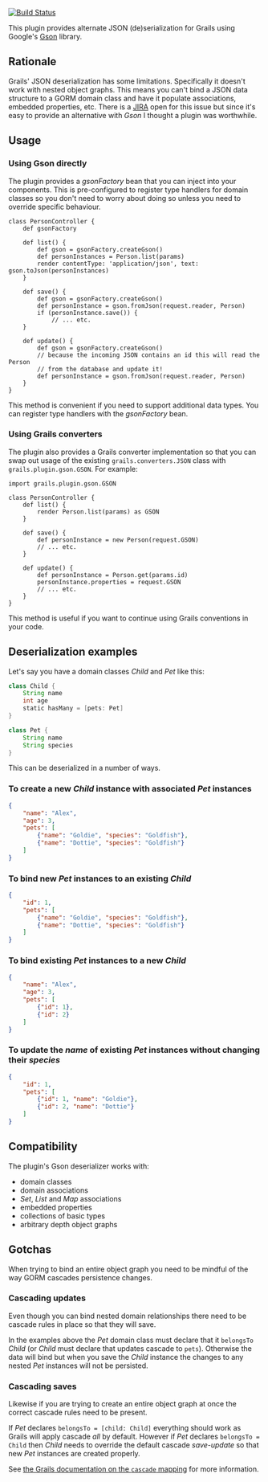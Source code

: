 [![Build Status](https://travis-ci.org/robfletcher/grails-gson.png)](https://travis-ci.org/robfletcher/grails-gson)

This plugin provides alternate JSON (de)serialization for Grails using Google's [Gson][gson] library.

## Rationale

Grails' JSON deserialization has some limitations. Specifically it doesn't work with nested object graphs. This means you can't bind a JSON data structure to a GORM domain class and have it populate associations, embedded properties, etc. There is a [JIRA][grails-9220] open for this issue but since it's easy to provide an alternative with _Gson_ I thought a plugin was worthwhile.

## Usage

### Using Gson directly

The plugin provides a _gsonFactory_ bean that you can inject into your components. This is pre-configured to register type handlers for domain classes so you don't need to worry about doing so unless you need to override specific behaviour.

	class PersonController {
		def gsonFactory

		def list() {
			def gson = gsonFactory.createGson()
			def personInstances = Person.list(params)
			render contentType: 'application/json', text: gson.toJson(personInstances)
		}

		def save() {
			def gson = gsonFactory.createGson()
			def personInstance = gson.fromJson(request.reader, Person)
			if (personInstance.save()) {
				// ... etc.
		}

		def update() {
			def gson = gsonFactory.createGson()
			// because the incoming JSON contains an id this will read the Person
			// from the database and update it!
			def personInstance = gson.fromJson(request.reader, Person)
		}
	}

This method is convenient if you need to support additional data types. You can register type handlers with the _gsonFactory_ bean.

### Using Grails converters

The plugin also provides a Grails converter implementation so that you can swap out usage of the existing `grails.converters.JSON` class with `grails.plugin.gson.GSON`. For example:

	import grails.plugin.gson.GSON

	class PersonController {
		def list() {
			render Person.list(params) as GSON
		}

		def save() {
			def personInstance = new Person(request.GSON)
			// ... etc.
		}

		def update() {
			def personInstance = Person.get(params.id)
			personInstance.properties = request.GSON
			// ... etc.
		}
	}

This method is useful if you want to continue using Grails conventions in your code.

## Deserialization examples

Let's say you have a domain classes _Child_ and _Pet_ like this:

``` groovy
class Child {
	String name
	int age
	static hasMany = [pets: Pet]
}

class Pet {
	String name
	String species
}
```

This can be deserialized in a number of ways.

### To create a new _Child_ instance with associated _Pet_ instances

``` json
{
	"name": "Alex",
	"age": 3,
	"pets": [
		{"name": "Goldie", "species": "Goldfish"},
		{"name": "Dottie", "species": "Goldfish"}
	]
}
```

### To bind new _Pet_ instances to an existing _Child_

``` json
{
	"id": 1,
	"pets": [
		{"name": "Goldie", "species": "Goldfish"},
		{"name": "Dottie", "species": "Goldfish"}
	]
}
```

### To bind existing _Pet_ instances to a new _Child_

``` json
{
	"name": "Alex",
	"age": 3,
	"pets": [
		{"id": 1},
		{"id": 2}
	]
}
```

### To update the _name_ of existing _Pet_ instances without changing their _species_

``` json
{
	"id": 1,
	"pets": [
		{"id": 1, "name": "Goldie"},
		{"id": 2, "name": "Dottie"}
	]
}
```

## Compatibility

The plugin's Gson deserializer works with:

- domain classes
- domain associations
- _Set_, _List_ and _Map_ associations
- embedded properties
- collections of basic types
- arbitrary depth object graphs

## Gotchas

When trying to bind an entire object graph you need to be mindful of the way GORM cascades persistence changes.

### Cascading updates

Even though you can bind nested domain relationships there need to be cascade rules in place so that they will save.

In the examples above the _Pet_ domain class must declare that it `belongsTo` _Child_ (or _Child_ must declare that
updates cascade to `pets`). Otherwise the data will bind but when you save the _Child_ instance the changes to any
nested _Pet_ instances will not be persisted.

### Cascading saves

Likewise if you are trying to create an entire object graph at once the correct cascade rules need to be present.

If _Pet_ declares `belongsTo = [child: Child]` everything should work as Grails will apply cascade _all_ by default.
However if _Pet_ declares `belongsTo = Child` then _Child_ needs to override the default cascade _save-update_ so that
new _Pet_ instances are created properly.

See [the Grails documentation on the `cascade` mapping](http://grails.org/doc/latest/ref/Database%20Mapping/cascade.html)
for more information.

[gson]:http://code.google.com/p/google-gson/
[grails-9220]:http://jira.grails.org/browse/GRAILS-9220